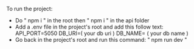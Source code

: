 To run the project:

- Do " npm i " in the root then " npm i " in the api folder
- Add a .env file in the project's root and add this follow text:
    API_PORT=5050
    DB_URI=( your db uri )
    DB_NAME= ( your db name )
- Go back in the project's root and run this command:
    " npm run dev "